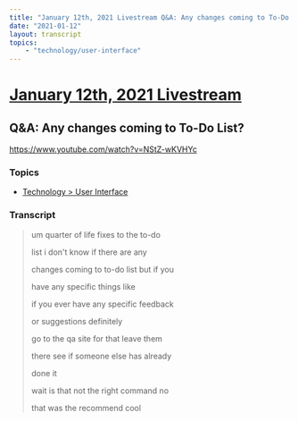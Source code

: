 ```yaml
---
title: "January 12th, 2021 Livestream Q&A: Any changes coming to To-Do List?"
date: "2021-01-12"
layout: transcript
topics:
    - "technology/user-interface"
---
```

# [January 12th, 2021 Livestream](../2021-01-12.md)
## Q&A: Any changes coming to To-Do List?
https://www.youtube.com/watch?v=NStZ-wKVHYc

### Topics
* [Technology > User Interface](../topics/technology/user-interface.md)

### Transcript

> um quarter of life fixes to the to-do
>
> list i don't know if there are any
>
> changes coming to to-do list but if you
>
> have any specific things like
>
> if you ever have any specific feedback
>
> or suggestions definitely
>
> go to the qa site for that leave them
>
> there see if someone else has already
>
> done it
>
> wait is that not the right command no
>
> that was the recommend cool
